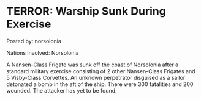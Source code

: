 # TERROR: Warship Sunk During Exercise

Posted by: norsolonia

Nations involved: Norsolonia

 A Nansen-Class Frigate was sunk off the coast of Norsolonia after a standard military exercise consisting of 2 other Nansen-Class Frigates and 5 Visby-Class Corvettes. An unknown perpetrator disguised as a sailor detonated a bomb in the aft of the ship. There were 300 fatalities and 200 wounded. The attacker has yet to be found.